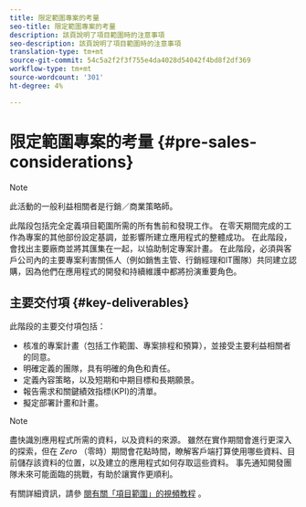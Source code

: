```yaml
---
title: 限定範圍專案的考量
seo-title: 限定範圍專案的考量
description: 該頁說明了項目範圍時的注意事項
seo-description: 該頁說明了項目範圍時的注意事項
translation-type: tm+mt
source-git-commit: 54c5a2f2f3f755e4da4028d54042f4bd8f2df369
workflow-type: tm+mt
source-wordcount: '301'
ht-degree: 4%

---
```



# 限定範圍專案的考量 {#pre-sales-considerations}

>[!NOTE]
>此活動的一般利益相關者是行銷／商業策略師。

此階段包括完全定義項目範圍所需的所有售前和發現工作。 在零天期間完成的工作為專案的其他部份設定基調，並影響所建立應用程式的整體成功。
在此階段，會找出主要廠商並將其匯集在一起，以協助制定專案計畫。 在此階段，必須與客戶公司內的主要專案利害關係人（例如銷售主管、行銷經理和IT團隊）共同建立認購，因為他們在應用程式的開發和持續維護中都將扮演重要角色。

## 主要交付項 {#key-deliverables}

此階段的主要交付項包括：

* 核准的專案計畫（包括工作範圍、專案排程和預算），並接受主要利益相關者的同意。
* 明確定義的團隊，具有明確的角色和責任。
* 定義內容策略，以及短期和中期目標和長期願景。
* 報告需求和關鍵績效指標(KPI)的清單。
* 擬定部署計畫和計畫。

>[!NOTE]
>
>盡快識別應用程式所需的資料，以及資料的來源。 雖然在實作期間會進行更深入的探索，但在 *Zero* （零時）期間會花點時間，瞭解客戶端打算使用哪些資料、目前儲存該資料的位置，以及建立的應用程式如何存取這些資料。 事先通知開發團隊未來可能面臨的挑戰，有助於讓實作更順利。

有關詳細資訊，請參 [閱有關「項目範圍」的視頻教程](https://helpx.adobe.com/experience-manager/6-5/screens/using/project-considerations.html) 。
